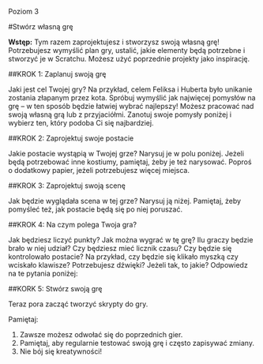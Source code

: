 Poziom 3

#Stwórz własną grę

__Wstęp:__
Tym razem zaprojektujesz i stworzysz swoją własną grę! Potrzebujesz wymyślić plan gry, ustalić, jakie elementy będą potrzebne i stworzyć je w Scratchu. Możesz użyć poprzednie projekty jako inspirację.

##KROK 1: Zaplanuj swoją grę

Jaki jest cel Twojej gry? Na przykład, celem Feliksa i Huberta było unikanie zostania złapanym przez kota. Spróbuj wymyślić jak najwięcej pomysłów na grę – w ten sposób będzie łatwiej wybrać najlepszy! Możesz pracować nad swoją własną grą lub z przyjaciółmi. Zanotuj swoje pomysły poniżej i wybierz ten, który podoba Ci się najbardziej.

##KROK 2: Zaprojektuj swoje postacie

Jakie postacie wystąpią w Twojej grze? Narysuj je w polu poniżej. Jeżeli będą potrzebować inne kostiumy, pamiętaj, żeby je też narysować. Poproś o dodatkowy papier, jeżeli potrzebujesz więcej miejsca.

##KROK 3: Zaprojektuj swoją scenę

Jak będzie wyglądała scena w tej grze? Narysuj ją niżej. Pamiętaj, żeby pomyśleć też, jak postacie będą się po niej poruszać. 

##KROK 4: Na czym polega Twoja gra?

Jak będziesz liczyć punkty? Jak można wygrać w tę grę? Ilu graczy będzie brało w niej udział? Czy będziesz mieć licznik czasu? Czy będzie się kontrolowało postacie? Na przykład, czy będzie się klikało myszką czy wciskało klawisze? Potrzebujesz dźwięki? Jeżeli tak, to jakie? Odpowiedz na te pytania poniżej:

##KORK 5: Stwórz swoją grę

Teraz pora zacząć tworzyć skrypty do gry.

Pamiętaj:

1. Zawsze możesz odwołać się do poprzednich gier.
2. Pamiętaj, aby regularnie testować swoją grę i często zapisywać zmiany.
3. Nie bój się kreatywności!
